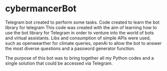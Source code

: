 # cybermancerBot
Telegram bot created to perform some tasks. Code created to learn the bot library for telegram
This code was created with the aim of learning how to use the bot library for Telegram in order to venture into the world of bots and virtual assistants. Libs and consumption of simple APIs were used, such as openwearther for climate queries, openAi to allow the bot to answer the most diverse questions and a password generator function.

The purpose of this bot was to bring together all my Python codes and a single solution that could be accessed via Telegram.
